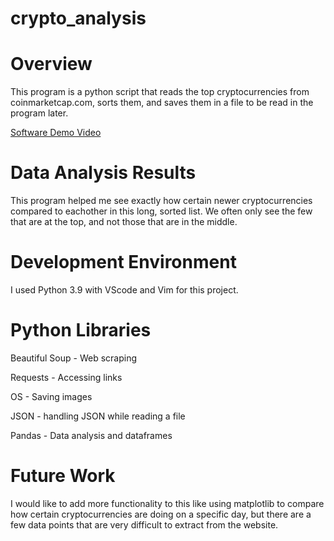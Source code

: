 # crypto_analysis
# Overview

This program is a python script that reads the top cryptocurrencies from coinmarketcap.com, sorts them, and saves them in a file to be read in the program later.

[Software Demo Video](https://www.youtube.com/watch?v=WtDU2JaVA-w&feature=youtu.be)

# Data Analysis Results

This program helped me see exactly how certain newer cryptocurrencies compared to eachother in this long, sorted list. We often only see the few that are at the top, and not those that are in the middle.

# Development Environment

I used Python 3.9 with VScode and Vim for this project.

# Python Libraries

Beautiful Soup - Web scraping

Requests - Accessing links

OS - Saving images

JSON - handling JSON while reading a file

Pandas - Data analysis and dataframes

# Future Work

I would like to add more functionality to this like using matplotlib to compare how certain cryptocurrencies are doing on a specific day, but there are a few data points that are very difficult to extract from the website.
